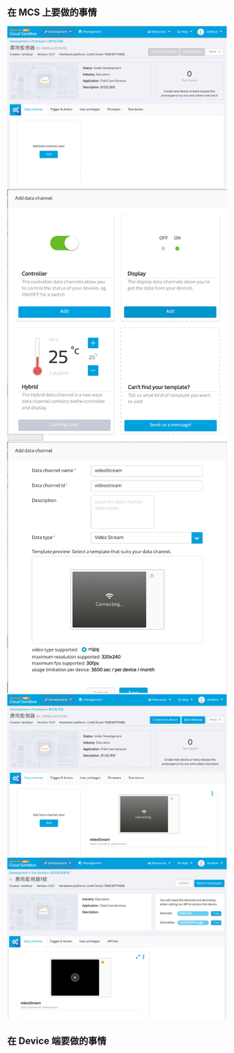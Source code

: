 

## 在 MCS 上要做的事情

![](videostream_prototype01.png)
![](videostream_prototype02.png)
![](videostream_prototype03.png)
![](videostream_prototype04.png)
![](videostream_prototype05.png)


## 在 Device 端要做的事情

